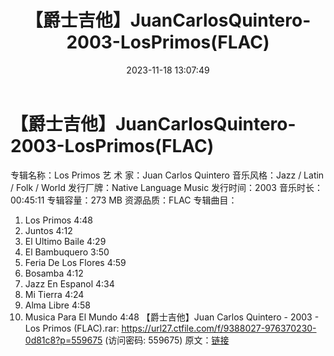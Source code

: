 ﻿---
title: 【爵士吉他】JuanCarlosQuintero-2003-LosPrimos(FLAC)
date: 2023-11-18 13:07:49
categories: 古典音乐、新世纪、纯音雅乐
tags: 纯音雅乐
---
# 【爵士吉他】JuanCarlosQuintero-2003-LosPrimos(FLAC)

专辑名称：Los Primos
艺 术 家：Juan Carlos Quintero
音乐风格：Jazz / Latin / Folk / World
发行厂牌：Native Language Music
发行时间：2003
音乐时长：00:45:11
专辑容量：273 MB
资源品质：FLAC
专辑曲目：
01. Los Primos 4:48
02. Juntos 4:12
03. El Ultimo Baile 4:29
04. El Bambuquero 3:50
05. Feria De Los Flores 4:59
06. Bosamba 4:12
07. Jazz En Espanol 4:34
08. Mi Tierra 4:24
09. Alma Libre 4:58
10. Musica Para El Mundo
4:48
【爵士吉他】Juan Carlos Quintero - 2003 - Los Primos (FLAC).rar:
https://url27.ctfile.com/f/9388027-976370230-0d81c8?p=559675
(访问密码: 559675)
原文：[链接](https://blog.sina.com.cn/s/blog_1647c7e76010313rx.html)